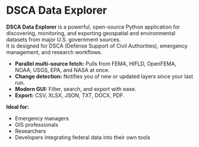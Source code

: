 # DSCA Data Explorer

**DSCA Data Explorer** is a powerful, open-source Python application for discovering, monitoring, and exporting geospatial and environmental datasets from major U.S. government sources.  
It is designed for DSCA (Defense Support of Civil Authorities), emergency management, and research workflows.

- **Parallel multi-source fetch:** Pulls from FEMA, HIFLD, OpenFEMA, NOAA, USGS, EPA, and NASA at once.
- **Change detection:** Notifies you of new or updated layers since your last run.
- **Modern GUI:** Filter, search, and export with ease.
- **Export:** CSV, XLSX, JSON, TXT, DOCX, PDF.

**Ideal for:**  
- Emergency managers  
- GIS professionals  
- Researchers  
- Developers integrating federal data into their own tools
